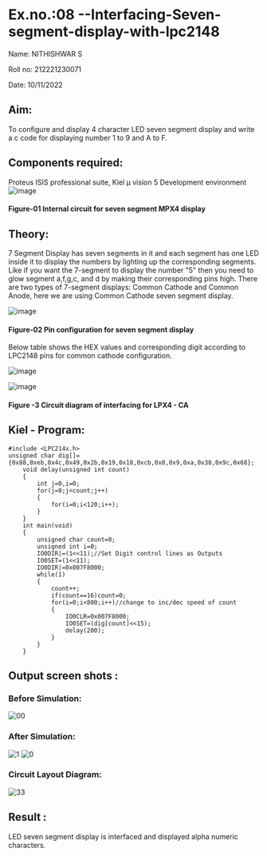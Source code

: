 # Ex.no.:08 --Interfacing-Seven-segment-display-with-lpc2148

Name:	NITHISHWAR S


Roll no: 212221230071 


Date: 10/11/2022
 

## Aim: 
To configure and display 4 character LED seven segment display and write a c code for displaying number 1 to 9 and A to F.
## Components required: 
Proteus ISIS professional suite, Kiel μ vision 5 Development environment 
 ![image](https://user-images.githubusercontent.com/36288975/201021692-efa39349-1a3c-4737-aadc-1843b954c78d.png)
#### Figure-01 Internal circuit for seven segment MPX4 display



## Theory: 


7 Segment Display has seven segments in it and each segment has one LED inside it to display the numbers by lighting up the corresponding segments. Like if you want the 7-segment to display the number "5" then you need to glow segment a,f,g,c, and d by making their corresponding pins high. There are two types of 7-segment displays: Common Cathode and Common Anode, here we are using Common Cathode seven segment display.
	
   ![image](https://user-images.githubusercontent.com/36288975/201021740-565b47cd-26d8-4e54-a092-eef7a0a85278.png)
#### Figure-02 Pin configuration for seven segment display  

Below table shows the HEX values and corresponding digit according to LPC2148 pins for common cathode configuration.

![image](https://user-images.githubusercontent.com/94164665/201395354-8b286e2e-6c43-48d6-8880-2cc7f17033f9.png) 

![image](https://user-images.githubusercontent.com/36288975/201021930-7efe2b15-b0de-4d52-b87d-329fe6b91c89.png)
#### Figure -3 Circuit diagram of interfacing for LPX4 - CA

## Kiel - Program:
```
#include <LPC214x.h>
unsigned char dig[]={0x88,0xeb,0x4c,0x49,0x2b,0x19,0x18,0xcb,0x8,0x9,0xa,0x38,0x9c,0x68};
	void delay(unsigned int count)
	{
		int j=0,i=0;
		for(j=0;j<count;j++)
		{
			for(i=0;i<120;i++);
		}
	}
	int main(void)
	{
		unsigned char count=0;
		unsigned int i=0;
		IO0DIR|=(1<<11);//Set Digit control lines as Outputs
		IO0SET=(1<<11);
		IO0DIR|=0x007F8000;
		while(1)
		{
			count++;
			if(count==16)count=0;
			for(i=0;i<800;i++)//change to inc/dec speed of count
			{
				IO0CLR=0x007F8000;
				IO0SET=(dig[count]<<15);
				delay(200);
			}
		}
	}
```
##  Output screen shots :
### Before Simulation:
![00](https://user-images.githubusercontent.com/94164665/201395924-d6d2745f-1fd1-4904-81de-391357e27dea.jpg)

### After Simulation:
![1](https://user-images.githubusercontent.com/94164665/201395955-ed4bdb54-5c84-46ae-b2aa-4a6ec4b07f45.jpg)
![0](https://user-images.githubusercontent.com/94164665/201395985-ef6b5026-1cfb-47d0-8cde-4b3f69664b39.jpg)
### Circuit Layout Diagram:
![33](https://user-images.githubusercontent.com/94164665/201396039-0b231c64-a713-411d-9c06-b51fb396754f.jpg)


## Result :
LED seven segment display is interfaced and displayed alpha numeric characters.

